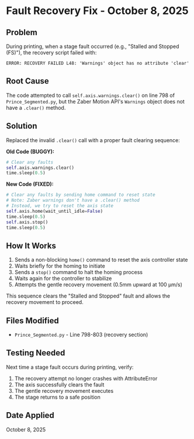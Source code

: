 # Fault Recovery Fix - October 8, 2025

## Problem
During printing, when a stage fault occurred (e.g., "Stalled and Stopped (FS)"), the recovery script failed with:
```
ERROR: RECOVERY FAILED L48: 'Warnings' object has no attribute 'clear'
```

## Root Cause
The code attempted to call `self.axis.warnings.clear()` on line 798 of `Prince_Segmented.py`, but the Zaber Motion API's `Warnings` object does not have a `.clear()` method.

## Solution
Replaced the invalid `.clear()` call with a proper fault clearing sequence:

**Old Code (BUGGY):**
```python
# Clear any faults
self.axis.warnings.clear()
time.sleep(0.5)
```

**New Code (FIXED):**
```python
# Clear any faults by sending home command to reset state
# Note: Zaber warnings don't have a .clear() method
# Instead, we try to reset the axis state
self.axis.home(wait_until_idle=False)
time.sleep(0.5)
self.axis.stop()
time.sleep(0.5)
```

## How It Works
1. Sends a non-blocking `home()` command to reset the axis controller state
2. Waits briefly for the homing to initiate
3. Sends a `stop()` command to halt the homing process
4. Waits again for the controller to stabilize
5. Attempts the gentle recovery movement (0.5mm upward at 100 µm/s)

This sequence clears the "Stalled and Stopped" fault and allows the recovery movement to proceed.

## Files Modified
- `Prince_Segmented.py` - Line 798-803 (recovery section)

## Testing Needed
Next time a stage fault occurs during printing, verify:
1. The recovery attempt no longer crashes with AttributeError
2. The axis successfully clears the fault
3. The gentle recovery movement executes
4. The stage returns to a safe position

## Date Applied
October 8, 2025
